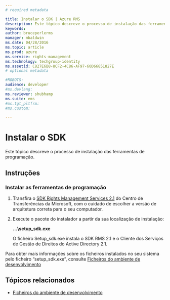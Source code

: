 ```yaml
---
# required metadata

title: Instalar o SDK | Azure RMS
description: Este tópico descreve o processo de instalação das ferramentas de programação.
keywords:
author: bruceperlerms
manager: mbaldwin
ms.date: 04/28/2016
ms.topic: article
ms.prod: azure
ms.service: rights-management
ms.technology: techgroup-identity
ms.assetid: C827E6B8-8CF2-4C86-AF97-60D66851827E
# optional metadata

#ROBOTS:
audience: developer
#ms.devlang:
ms.reviewer: shubhamp
ms.suite: ems
#ms.tgt_pltfrm:
#ms.custom:

---
```


# Instalar o SDK

Este tópico descreve o processo de instalação das ferramentas de programação.

## Instruções

### Instalar as ferramentas de programação

1.  Transfira o [SDK Rights Management Services 2.1](http://www.microsoft.com/en-us/download/details.aspx?id=38397) do Centro de Transferências da Microsoft, com o cuidado de escolher a versão de arquitetura correta para o seu computador.
2.  Execute o pacote do instalador a partir da sua localização de instalação:

    **...\\setup\_sdk.exe**

    O ficheiro Setup\_sdk.exe instala o SDK RMS 2.1 e o Cliente dos Serviços de Gestão de Direitos do Active Directory 2.1.

Para obter mais informações sobre os ficheiros instalados no seu sistema pelo ficheiro “setup\_sdk.exe”, consulte [Ficheiros do ambiente de desenvolvimento](sdk-elements.md)

## Tópicos relacionados

* [Ficheiros do ambiente de desenvolvimento](sdk-elements.md)
 

 


<!--HONumber=Jun16_HO2-->


